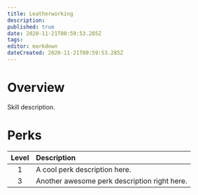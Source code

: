 ```yaml
---
title: Leatherworking
description: 
published: true
date: 2020-11-21T00:59:53.285Z
tags: 
editor: markdown
dateCreated: 2020-11-21T00:59:53.285Z
---
```


# Overview
Skill description.
# Perks
| Level | Description |
|:-:|:-|
|1| A cool perk description here. |
|3| Another awesome perk description right here. |